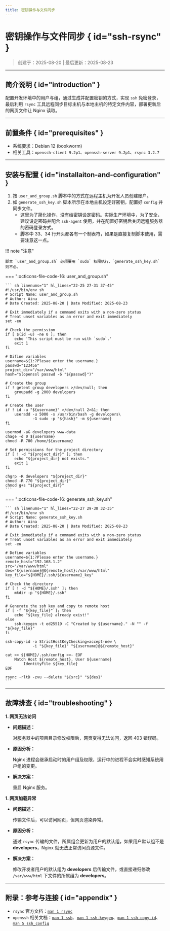 ```yaml
---
title: 密钥操作与文件同步 
---
```


密钥操作与文件同步 { id="ssh-rsync" }
=====================================

> 创建于：2025-08-20 | 最后更新：2025-08-23

---

简介说明 { id="introduction" }
------------------------------

配置开发环境中的用户与组，通过生成并配置密钥的方式，实现 `ssh` 免密登录，最后利用 `rsync` 工具远程同步目标主机与本地主机的特定文件内容，部署更新后的网页文件让 Nginx 读取。

---

前置条件 { id="prerequisites" }
-------------------------------

-   系统要求：Debian 12 (bookworm)
-   相关工具：`openssh-client 9.2p1`、`openssh-server 9.2p1`、`rsync 3.2.7`

---

安装与配置 { id="installaiton-and-configuration" }
--------------------------------------------------

1.  按 `user_and_group.sh` 脚本中的方式在远程主机为开发人员创建账户。
1.  如 `generate_ssh_key.sh` 脚本所示在本地主机设定好密钥，配置好 `config` 并同步文件。
    -   这里为了简化操作，没有给密钥设定密码。实际生产环境中，为了安全，建议设定密码并配合 `ssh-agent` 使用，并在配置好密钥后关闭远程服务器的密码登录方式。
    -   脚本中 33、34 行开头都各有一个制表符，如果是直接复制脚本使用，需要注意这一点。

!!! note "注意"

    脚本 `user_and_group.sh` 必须要用 `sudo` 权限执行，`generate_ssh_key.sh` 则不必。 

=== ":octicons-file-code-16: user_and_group.sh"

    ``` sh linenums="1" hl_lines="22-25 27-31 37-45"
    #!/usr/bin/env sh
    # Script Name: user_and_group.sh
    # Author: Aina
    # Date Created: 2025-08-20 | Date Modified: 2025-08-23
    
    # Exit immediately if a command exits with a non-zero status
    # Treat unset variables as an error and exit immediately
    set -eu

    # Check the permission
    if [ $(id -u) -ne 0 ]; then
        echo 'This script must be run with `sudo`.'
        exit 1
    fi
    
    # Difine variables
    username=${1:?Plesae enter the username.}
    passwd="123456"
    project_dir="/var/www/html"
    hash="$(openssl passwd -6 "${passwd}")"
    
    # Create the group
    if ! getent group developers >/dev/null; then
        groupadd -g 2000 developers
    fi
    
    # Create the user
    if ! id -u "${username}" >/dev/null 2>&1; then 
        useradd -u 5000 -s /usr/bin/bash -g developers\
                -G sudo -p "${hash}" -m ${username}
    fi
    
    usermod -aG developers www-data
    chage -d 0 ${username}
    chmod -R 700 /home/${username}
    
    # Set permissions for the project directory
    if [ ! -d "${project_dir}" ]; then
        echo "${project_dir} not exists."
        exit 1
    fi
    
    chgrp -R developers "${project_dir}"
    chmod -R 770 "${project_dir}"
    chmod g+s "${project_dir}"
    ```
    
=== ":octicons-file-code-16: generate_ssh_key.sh"

    ``` sh linenums="1" hl_lines="22-27 29-30 32-35"
    #!/usr/bin/env sh
    # Script Name: generate_ssh_key.sh
    # Author: Aina
    # Date Created: 2025-08-20 | Date Modified: 2025-08-23
    
    # Exit immediately if a command exits with a non-zero status
    # Treat unset variables as an error and exit immediately
    set -eu
    
    # Define variables
    username=${1:?Plesae enter the username.}
    remote_host="192.168.1.2"
    src="/var/www/html"
    des="${username}@${remote_host}:/var/www/html"
    key_file="${HOME}/.ssh/${username}_key"
    
    # Check the directory
    if [ ! -d "${HOME}/.ssh" ]; then
        mkdir -p "${HOME}/.ssh"
    fi
    
    # Generate the ssh key and copy to remote host 
    if [ -f "${key_file}" ]; then
        echo "${key_file} already exist!"
    else
        ssh-keygen -t ed25519 -C "Created by ${username}." -N "" -f "${key_file}"
    fi
    
    ssh-copy-id -o StrictHostKeyChecking=accept-new \
                -i "${key_file}" "${username}@${remote_host}"

    cat >> ${HOME}/.ssh/config <<- EOF
        Match Host ${remote_host}, User ${username}
            IdentityFile ${key_file}
    EOF
    
    rsync -rltD -zvu --delete "${src}" "${des}"
    ```

---

故障排查 { id="troubleshooting" }
---------------------------------

**1. 网页无法访问**

-   **问题描述：**

    对服务器中的项目目录修改权限后，网页变得无法访问，返回 403 错误码。

-   **原因分析：**

    Nginx 进程会继承启动时的用户组及权限，运行中的进程不会实时感知系统用户组的变更。

-   **解决方案：**

    重启 Nginx 服务。

**1. 网页加载异常**

-   **问题描述：**

    传输文件后，可以访问网页，但网页渲染异常。

-   **原因分析：**

    通过 `rsync` 传输的文件，所属组会更新为用户的默认组，如果用户默认组不是 **developers**，Nginx 就无法正常访问资源文件。

-   **解决方案：**

    修改开发者用户的默认组为 **developers** 后传输文件，或直接递归修改 `/var/www/html` 下文件的所属组为 **developers**。


---

附录：参考与连接 { id="appendix" }
----------------------------------

-   `rsync` 官方文档：[`man 1 rsync`][rsync]
-   `openssh` 相关文档：[`man 1 ssh`][ssh]、[`man 1 ssh-keygen`][ssh-keygen]、[`man 1 ssh-copy-id`][ssh-copy-id]、[`man 5 ssh_config`][ssh-config]

[rsync]: https://manpages.debian.org/bookworm/rsync/rsync.1.en.html "RSYNC(1)"
[ssh]: https://manpages.debian.org/trixie/openssh-client/ssh.1.en.html "SSH(1)"
[ssh-keygen]: https://manpages.debian.org/trixie/openssh-client/ssh-keygen.1.en.html "SSH-KEYGEN(1)"
[ssh-copy-id]: https://manpages.debian.org/trixie/openssh-client/ssh-copy-id.1.en.html "SSH-COPY-ID(1)"
[ssh-config]: https://manpages.debian.org/trixie/openssh-client/ssh_config.5.en.html "SSH_CONFIG(5)"
